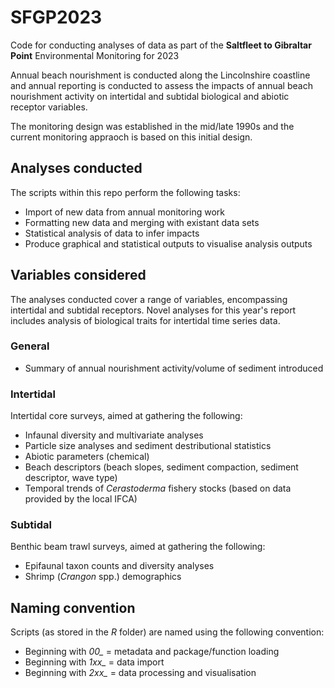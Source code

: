 # SFGP2023
Code for conducting analyses of data as part of the **Saltfleet to Gibraltar Point** Environmental Monitoring for 2023

Annual beach nourishment is conducted along the Lincolnshire coastline and annual reporting is conducted to assess the impacts of annual beach nourishment activity on intertidal and subtidal biological and abiotic receptor variables.

The monitoring design was established in the mid/late 1990s and the current monitoring appraoch is based on this
initial design.

## Analyses conducted
The scripts within this repo perform the following tasks:
* Import of new data from annual monitoring work
* Formatting new data and merging with existant data sets
* Statistical analysis of data to infer impacts
* Produce graphical and statistical outputs to visualise analysis outputs

## Variables considered
The analyses conducted cover a range of variables, encompassing intertidal and subtidal receptors.
Novel analyses for this year's report includes analysis of biological traits for intertidal time series data.

### General
* Summary of annual nourishment activity/volume of sediment introduced

### Intertidal
Intertidal core surveys, aimed at gathering the following:
* Infaunal diversity and multivariate analyses
* Particle size analyses and sediment destributional statistics
* Abiotic parameters (chemical)
* Beach descriptors (beach slopes, sediment compaction, sediment descriptor, wave type)
* Temporal trends of *Cerastoderma* fishery stocks (based on data provided by the local IFCA)

### Subtidal
Benthic beam trawl surveys, aimed at gathering the following:
* Epifaunal taxon counts and diversity analyses
* Shrimp (*Crangon* spp.) demographics

## Naming convention
Scripts (as stored in the *R* folder) are named using the following convention:
* Beginning with *00_* = metadata and package/function loading
* Beginning with *1xx_* = data import
* Beginning with *2xx_* = data processing and visualisation
